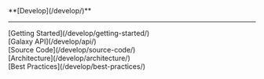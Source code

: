 <div class='linkbox'>
**[Develop](/develop/)**
<hr />
[Getting Started](/develop/getting-started/)<br />
[Galaxy API](/develop/api/)<br />
[Source Code](/develop/source-code/)<br />
[Architecture](/develop/architecture/)<br />
[Best Practices](/develop/best-practices/)<br />
</div>